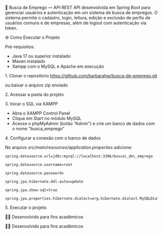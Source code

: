 🧭 Busca de Emprego — API REST
API desenvolvida em Spring Boot para gerenciar usuários e autenticação em um sistema de busca de empregos. O sistema permite o cadastro, login, leitura, edição e exclusão de perfis de usuários comuns e de empresas, além de logout com autenticação via token.

⚙️ Como Executar o Projeto

Pré-requisitos: 

- Java 17 ou superior instalado 
- Maven instalado
- Xampp com o MySQL e Apache em execução

1\. Clonar o repositório https://github.com/barbarahw/busca-de-emprego.git

ou baixar o arquivo zip enviado

2\. Acessar a pasta do projeto

3\. Inicar o SQL via XAMPP

- Abra o XAMPP Control Panel
- Clique em Start no módulo MySQL
- Acesse o phpMyAdmin (botão “Admin”) e crie um banco de dados com o nome "busca\_emprego"

4\. Configurar a conexão com o banco de dados

No arquivo *src/main/resources/application.properties* adicione:

```
spring.datasource.url=jdbc:mysql://localhost:3306/busca\_de\_emprego

spring.datasource.username=root

spring.datasource.password=

spring.jpa.hibernate.ddl-auto=update

spring.jpa.show-sql=true

spring.jpa.properties.hibernate.dialect=org.hibernate.dialect.MySQLDialect
```

5\. Executar o projeto

👩‍💻 Desenvolvido para fins acadêmicos



👩‍💻 Desenvolvido para fins acadêmicos

